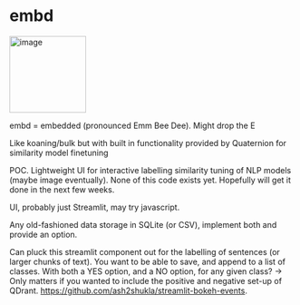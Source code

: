 # embd

<img width="135" alt="image" src="https://user-images.githubusercontent.com/47161914/187463225-da415263-67b0-474e-afc9-14c50ca565b7.png">

embd = embedded (pronounced Emm Bee Dee). Might drop the E

Like koaning/bulk but with built in functionality provided by Quaternion for similarity model finetuning

POC. Lightweight UI for interactive labelling similarity tuning of NLP models (maybe image eventually). None of this code exists yet. Hopefully will get it done in the next few weeks. 

UI, probably just Streamlit, may try javascript.

Any old-fashioned data storage in SQLite (or CSV), implement both and provide an option.

Can pluck this streamlit component out for the labelling of sentences (or larger chunks of text). You want to be able to save, and append to a list of classes. With both a YES option, and a NO option, for any given class? -> Only matters if you wanted to include the positive and negative set-up of QDrant.
https://github.com/ash2shukla/streamlit-bokeh-events.
